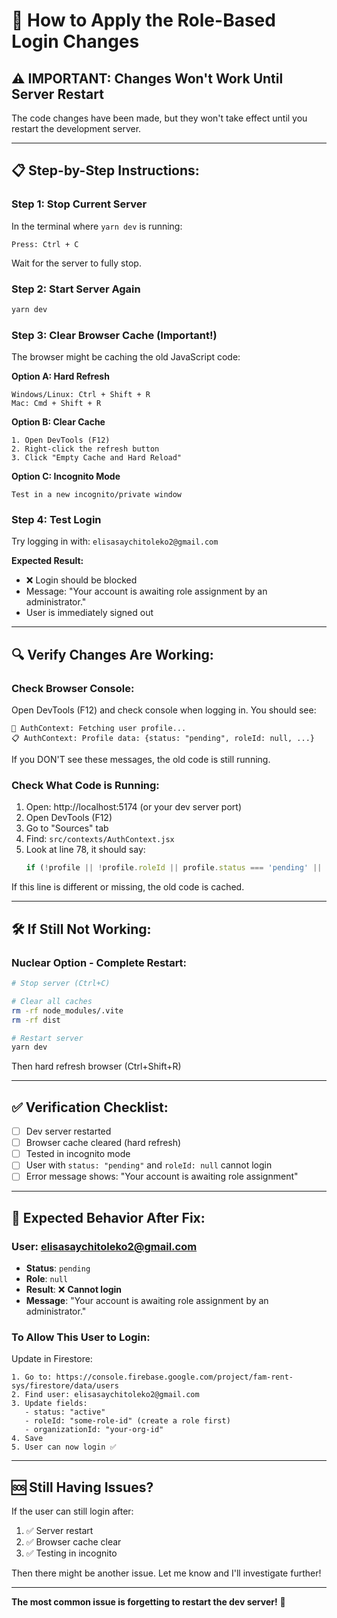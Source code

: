 # 🔄 How to Apply the Role-Based Login Changes

## ⚠️ **IMPORTANT: Changes Won't Work Until Server Restart**

The code changes have been made, but they won't take effect until you restart the development server.

---

## 📋 **Step-by-Step Instructions:**

### **Step 1: Stop Current Server**

In the terminal where `yarn dev` is running:
```
Press: Ctrl + C
```

Wait for the server to fully stop.

### **Step 2: Start Server Again**

```bash
yarn dev
```

### **Step 3: Clear Browser Cache (Important!)**

The browser might be caching the old JavaScript code:

**Option A: Hard Refresh**
```
Windows/Linux: Ctrl + Shift + R
Mac: Cmd + Shift + R
```

**Option B: Clear Cache**
```
1. Open DevTools (F12)
2. Right-click the refresh button
3. Click "Empty Cache and Hard Reload"
```

**Option C: Incognito Mode**
```
Test in a new incognito/private window
```

### **Step 4: Test Login**

Try logging in with: `elisasaychitoleko2@gmail.com`

**Expected Result:**
- ❌ Login should be blocked
- Message: "Your account is awaiting role assignment by an administrator."
- User is immediately signed out

---

## 🔍 **Verify Changes Are Working:**

### **Check Browser Console:**

Open DevTools (F12) and check console when logging in. You should see:
```
🔄 AuthContext: Fetching user profile...
📋 AuthContext: Profile data: {status: "pending", roleId: null, ...}
```

If you DON'T see these messages, the old code is still running.

### **Check What Code is Running:**

1. Open: http://localhost:5174 (or your dev server port)
2. Open DevTools (F12)
3. Go to "Sources" tab
4. Find: `src/contexts/AuthContext.jsx`
5. Look at line 78, it should say:
   ```javascript
   if (!profile || !profile.roleId || profile.status === 'pending' || profile.status === 'rejected') {
   ```

If this line is different or missing, the old code is cached.

---

## 🛠️ **If Still Not Working:**

### **Nuclear Option - Complete Restart:**

```bash
# Stop server (Ctrl+C)

# Clear all caches
rm -rf node_modules/.vite
rm -rf dist

# Restart server
yarn dev
```

Then hard refresh browser (Ctrl+Shift+R)

---

## ✅ **Verification Checklist:**

- [ ] Dev server restarted
- [ ] Browser cache cleared (hard refresh)
- [ ] Tested in incognito mode
- [ ] User with `status: "pending"` and `roleId: null` cannot login
- [ ] Error message shows: "Your account is awaiting role assignment"

---

## 🎯 **Expected Behavior After Fix:**

### **User: elisasaychitoleko2@gmail.com**
- **Status**: `pending`
- **Role**: `null`
- **Result**: ❌ **Cannot login**
- **Message**: "Your account is awaiting role assignment by an administrator."

### **To Allow This User to Login:**

Update in Firestore:
```
1. Go to: https://console.firebase.google.com/project/fam-rent-sys/firestore/data/users
2. Find user: elisasaychitoleko2@gmail.com
3. Update fields:
   - status: "active"
   - roleId: "some-role-id" (create a role first)
   - organizationId: "your-org-id"
4. Save
5. User can now login ✅
```

---

## 🆘 **Still Having Issues?**

If the user can still login after:
1. ✅ Server restart
2. ✅ Browser cache clear
3. ✅ Testing in incognito

Then there might be another issue. Let me know and I'll investigate further!

---

**The most common issue is forgetting to restart the dev server!** 🔄


